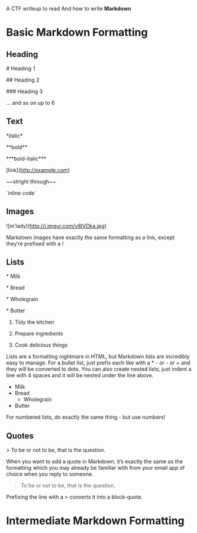 A CTF writeup to read And how to write **Markdown**
# Basic Markdown Formatting
## Heading
  \# Heading 1
  
  \#\# Heading 2
  
  \#\#\# Heading 3
  
  ... and so on up to 6
 
## Text
  \*italic\*
  
  \*\*bold\*\*
  
  \*\*\*bold-italic\*\*\*
  
  \[link\](http://example.com)
  
  \~~stright through~~
  
  \`inline code\`

## Images
  \!\[m'lady](http://i.imgur.com/v8IVDka.jpg)
  
  Markdown images have exactly the same formatting as a link, except they’re prefixed with a !
 
## Lists

\* Milk

\* Bread

\* Wholegrain

\* Butter

1. Tidy the kitchen

2. Prepare ingredients

3. Cook delicious things  

Lists are a formatting nightmare in HTML, but Markdown lists are incredibly easy to manage. For a bullet list, just prefix each like with a * - or - or + and they will be converted to dots. You can also create nested lists; just indent a line with 4 spaces and it will be nested under the line above.

  * Milk
  * Bread
      * Wholegrain
  * Butter

For numbered lists, do exactly the same thing - but use numbers!

## Quotes

  \> To be or not to be, that is the question.

When you want to add a quote in Markdown, it’s exactly the same as the formatting which you may already be familiar with from your email app of choice when you reply to someone.

> To be or not to be, that is the question.

Prefixing the line with a > converts it into a block-quote.

# Intermediate Markdown Formatting
